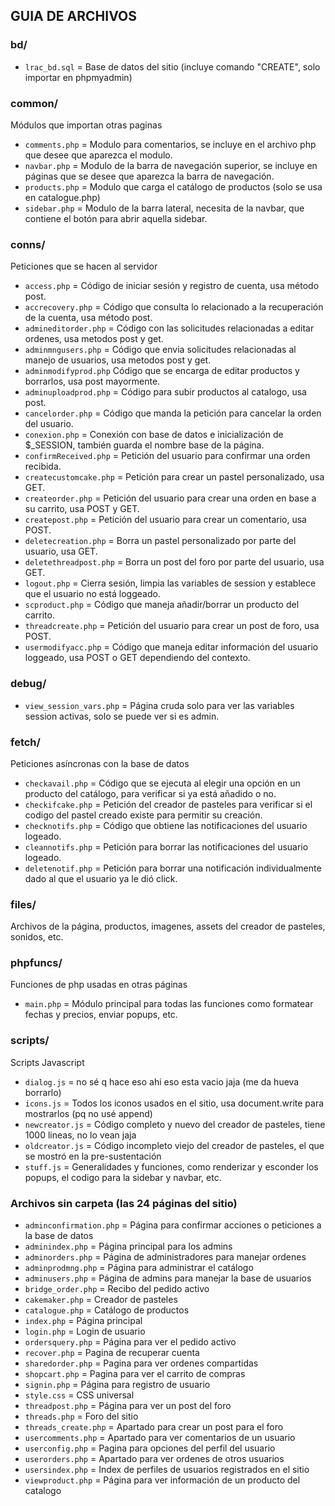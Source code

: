 ## GUIA DE ARCHIVOS 

### bd/
- `lrac_bd.sql` = Base de datos del sitio (incluye comando "CREATE", solo importar en phpmyadmin)

### common/
Módulos que importan otras paginas
- `comments.php` = Modulo para comentarios, se incluye en el archivo php que desee que aparezca el modulo.
- `navbar.php` = Modulo de la barra de navegación superior, se incluye en páginas que se desee que aparezca la barra de navegación.
- `products.php` = Modulo que carga el catálogo de productos (solo se usa en catalogue.php)
- `sidebar.php` = Modulo de la barra lateral, necesita de la navbar, que contiene el botón para abrir aquella sidebar.


### conns/
Peticiones que se hacen al servidor
- `access.php` = Código de iniciar sesión y registro de cuenta, usa método post.
- `accrecovery.php` = Código que consulta lo relacionado a la recuperación de la cuenta, usa método post.
- `admineditorder.php` = Código con las solicitudes relacionadas a editar ordenes, usa metodos post y get.
- `adminmngusers.php` = Código que envia solicitudes relacionadas al manejo de usuarios, usa metodos post y get.
- `adminmodifyprod.php` Código que se encarga de editar productos y borrarlos, usa post mayormente.
- `adminuploadprod.php` = Código para subir productos al catalogo, usa post.
- `cancelorder.php` = Código que manda la petición para cancelar la orden del usuario.
- `conexion.php` = Conexión con base de datos e inicialización de $_SESSION, también guarda el nombre base de la página.
- `confirmReceived.php` = Petición del usuario para confirmar una orden recibida.
- `createcustomcake.php` = Petición para crear un pastel personalizado, usa GET.
- `createorder.php` = Petición del usuario para crear una orden en base a su carrito, usa POST y GET.
- `createpost.php` = Petición del usuario para crear un comentario, usa POST.
- `deletecreation.php` = Borra un pastel personalizado por parte del usuario, usa GET.
- `deletethreadpost.php` = Borra un post del foro por parte del usuario, usa GET.
- `logout.php` = Cierra sesión, limpia las variables de session y establece que el usuario no está loggeado.
- `scproduct.php` = Código que maneja añadir/borrar un producto del carrito.
- `threadcreate.php` = Petición del usuario para crear un post de foro, usa POST.
- `usermodifyacc.php` = Código que maneja editar información del usuario loggeado, usa POST o GET dependiendo del contexto.

### debug/
- `view_session_vars.php` = Página cruda solo para ver las variables session activas, solo se puede ver si es admin.

### fetch/
Peticiones asíncronas con la base de datos
- `checkavail.php` = Código que se ejecuta al elegir una opción en un producto del catálogo, para verificar si ya está añadido o no.
- `checkifcake.php` = Petición del creador de pasteles para verificar si el codigo del pastel creado existe para permitir su creación.
- `checknotifs.php` = Código que obtiene las notificaciones del usuario logeado.
- `cleannotifs.php` = Petición para borrar las notificaciones del usuario logeado.
- `deletenotif.php` = Petición para borrar una notificación individualmente dado al que el usuario ya le dió click.

### files/
Archivos de la página, productos, imagenes, assets del creador de pasteles, sonidos, etc.

### phpfuncs/
Funciones de php usadas en otras páginas
- `main.php` = Módulo principal para todas las funciones como formatear fechas y precios, enviar popups, etc.

### scripts/
Scripts Javascript
- `dialog.js` = no sé q hace eso ahi eso esta vacio jaja (me da hueva borrarlo)
- `icons.js` = Todos los iconos usados en el sitio, usa document.write para mostrarlos (pq no usé append)
- `newcreator.js` = Código completo y nuevo del creador de pasteles, tiene 1000 lineas, no lo vean jaja
- `oldcreator.js` = Código incompleto viejo del creador de pasteles, el que se mostró en la pre-sustentación
- `stuff.js` = Generalidades y funciones, como renderizar y esconder los popups, el codigo para la sidebar y navbar, etc.

### Archivos sin carpeta (las 24 páginas del sitio)
- `adminconfirmation.php` = Página para confirmar acciones o peticiones a la base de datos
- `adminindex.php` = Página principal para los admins
- `adminorders.php` = Página de administradores para manejar ordenes
- `adminprodmng.php` = Página para administrar el catálogo
- `adminusers.php` = Página de admins para manejar la base de usuarios
- `bridge_order.php` = Recibo del pedido activo
- `cakemaker.php` = Creador de pasteles
- `catalogue.php` = Catálogo de productos
- `index.php` = Página principal
- `login.php` = Login de usuario
- `ordersquery.php` = Página para ver el pedido activo
- `recover.php` = Pagina de recuperar cuenta
- `sharedorder.php` = Pagina para ver ordenes compartidas
- `shopcart.php` = Pagina para ver el carrito de compras
- `signin.php` = Página para registro de usuario
- `style.css` = CSS universal
- `threadpost.php` = Página para ver un post del foro
- `threads.php` =  Foro del sitio
- `threads_create.php` = Apartado para crear un post para el foro
- `usercomments.php` = Apartado para ver comentarios de un usuario
- `userconfig.php` = Pagina para opciones del perfil del usuario
- `userorders.php` = Apartado para ver ordenes de otros usuarios
- `usersindex.php` = Index de perfiles de usuarios registrados en el sitio
- `viewproduct.php` = Página para ver información de un producto del catalogo
